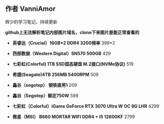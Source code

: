 ## 作者 VanniAmor

辉少的学习笔记，持续更新

**github上无法解析笔记内部图片域名，clone下来图片是能正常查看的**



- **英睿达（Crucial）16GB*2 DDR4 3200频率**		399*2
- **西部数据（Western Digital）SN570 500GB** 429
- **七彩虹(Colorful) 1TB SSD固态硬盘 M.2接口(NVMe协议)**  519
-  **希捷(Seagate)4TB 256MB 5400RPM** 509

- **鑫谷（segotep） 钢铁直男1** 209

- **鑫谷（Segotep）额定750W** 599

- **七彩虹（Colorful）iGame GeForce RTX 3070 Ultra W OC 8G LHR**  4299

- **微星（MSI） B660 MORTAR WIFI DDR4 +  I5 12600KF**  2799

  
